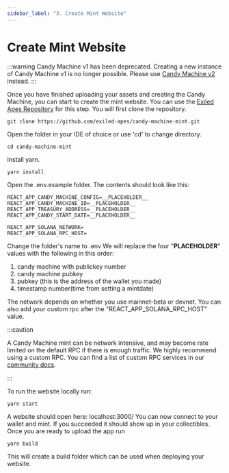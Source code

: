 ```yaml
---
sidebar_label: "3. Create Mint Website"
---
```


# Create Mint Website

:::warning
Candy Machine v1 has been deprecated. Creating a new instance of Candy Machine v1 is no longer possible. Please use [Candy Machine v2](../candy-machine-v2/introduction) instead.
:::

Once you have finished uploading your assets and creating the Candy Machine, you can start to create the mint website. You can use the [Exiled Apes Repository](https://github.com/exiled-apes/candy-machine-mint) for this step. You will first clone the repository.
```
git clone https://github.com/exiled-apes/candy-machine-mint.git
```
Open the folder in your IDE of choice or use 'cd' to change directory.
```
cd candy-machine-mint
```
Install yarn.
```
yarn install
```
Open the .env.example folder. The contents should look like this:
``` 
REACT_APP_CANDY_MACHINE_CONFIG=__PLACEHOLDER__
REACT_APP_CANDY_MACHINE_ID=__PLACEHOLDER__
REACT_APP_TREASURY_ADDRESS=__PLACEHOLDER__
REACT_APP_CANDY_START_DATE=__PLACEHOLDER__

REACT_APP_SOLANA_NETWORK=
REACT_APP_SOLANA_RPC_HOST=
```
Change the folder's name to .env
We will replace the four "__PLACEHOLDER__" values with the following in this order:
1. candy machine with publickey number
2. candy machine pubkey
3. pubkey (this is the address of the wallet you made)
4. timestamp number(time from setting a mintdate)

The network depends on whether you use mainnet-beta or devnet.
You can also add your custom rpc after the "REACT_APP_SOLANA_RPC_HOST" value.

:::caution

A Candy Machine mint can be network intensive, and may become rate limited on the default RPC if there is enough traffic. We highly recommend using a custom RPC. You can find a list of custom RPC services in our [community docs](../community.md#RPC).

:::


To run the website locally run:
```
yarn start
```
A website should open here: localhost:3000/
You can now connect to your wallet and mint. If you succeeded it should show up in your collectibles.
Once you are ready to upload the app run

```
yarn build
```
This will create a build folder which can be used when deploying your website.
